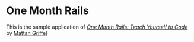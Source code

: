 # One Month Rails
This is the sample application of
[*One Month Rails: Teach Yourself to Code*](http://onemonthrails.com)
by [Mattan Griffel](http://mattangriffel.com)